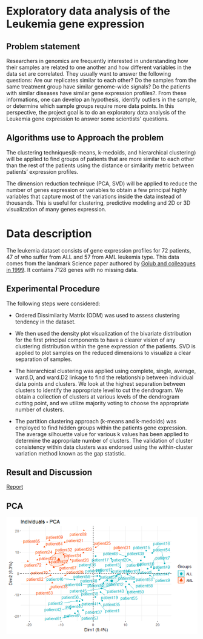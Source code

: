 # Exploratory data analysis of the Leukemia gene expression

## Problem statement 
Researchers in genomics are frequently interested in understanding how their samples are related to one another and how different variables in the data set are correlated. They usually want to answer the following questions: Are our replicates similar to each other? Do the samples from the same treatment group have similar genome-wide signals? Do the patients with similar diseases have similar gene expression profiles?. From these informations, one can develop an hypothesis, identify outliers in the sample, or determine which sample groups require more data points. In this perspective, the project goal is to do an exploratory data analysis of the Leukemia gene expression to answer some scientists' questions. 


## Algorithms use to Approach the problem 
The clustering techniques(k-means, k-medoids, and hierarchical clustering) will be applied to find groups of patients that are more similar to each other than the rest of the patients using the distance or similarity metric between patients’ expression profiles. 

The dimension reduction technique (PCA, SVD) will be applied to  reduce the number of genes expression or variables to obtain  a few principal highly variables that capture most of the variations inside the data instead of thousands. This is useful for clustering, predictive modeling and 2D or 3D visualization of many genes expression.

# Data description
The leukemia dataset consists of gene expression profiles for 72 patients, 47 of who suffer from ALL and $57$ from AML leukemia type. This data comes from the landmark Science paper authored by [Golub and colleagues in 1999](https://hastie.su.domains/CASI_files/DATA/leukemia.html). It contains 7128 genes with no missing data.


## Experimental Procedure
The following steps were considered: 

* Ordered Dissimilarity Matrix (ODM) was used to assess clustering tendency in the dataset.

 * We then used the density plot visualization of the bivariate distribution for the first principal components to have a clearer vision of any clustering distribution within the gene expression of the patients. SVD is applied to plot samples on the reduced dimensions to visualize a clear separation of samples. 

* The hierarchical clustering was applied using complete, single, average, ward.D, and ward.D2 linkage to find the relationship between individual data points and clusters. We look at the highest separation between clusters to identify the appropriate level to cut the dendrogram. We obtain a collection of clusters at various levels of the dendrogram cutting point, and we utilize majority voting to choose the appropriate number of clusters.

* The partition clustering approach (k-means and k-medoids) was employed to find hidden groups within the patients gene expression. The average silhouette value for various k values has been applied to determine the appropriate number of clusters. The validation of cluster consistency within data clusters was endorsed using the within-cluster variation method known as the gap statistic.

## Result and Discussion 
[Report](https://github.com/B23579/Leukemia-data-analysis/blob/main/Baurice_Nafack_SLD.pdf)
## PCA
![fg](./PCA.png) 
